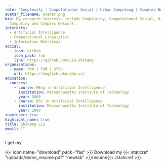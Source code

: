 ```yaml
---
role: "Complexity | Computational Social | Urban Computing | Complex Network "
avatar_filename: avatar.png
bio: My research interests include Complexity, Computational Social, Urban
  Computing and Complex Network .
interests:
  - Artificial Intelligence
  - Computational Linguistics
  - Information Retrieval
social:
  - icon: github
    icon_pack: fab
    link: https://github.com/Liu-Zhihang
organizations:
  - name: PKU | TUM | SYSU
    url: https://english.pku.edu.cn/
education:
  courses:
    - course: MEng in Artificial Intelligence
      institution: Massachusetts Institute of Technology
      year: 2009
    - course: BSc in Artificial Intelligence
      institution: Massachusetts Institute of Technology
      year: 2008
superuser: true
highlight_name: true
title: Zhihang Liu
email: ""
---
```

I get my

{{< icon name="download" pack="fas" >}} Download my {{< staticref "uploads/demo_resume.pdf" "newtab" >}}resumé{{< /staticref >}}.